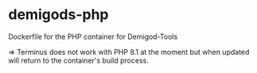 # demigods-php

Dockerfile for the PHP container for Demigod-Tools

=> Terminus does not work with PHP 8.1 at the moment but when updated will return to the container's build process.

